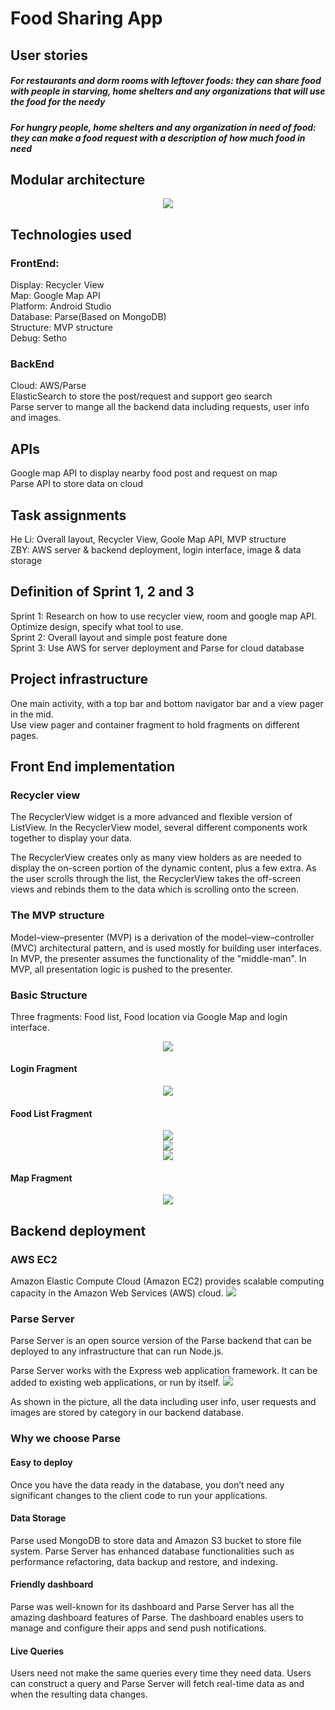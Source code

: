 # Food Sharing App
## User stories
##### For restaurants and dorm rooms with leftover foods: they can share food with people in starving, home shelters and any organizations that will use the food for the needy
##### For hungry people, home shelters and any organization in need of food: they can make a food request with a description of how much food in need

## Modular architecture
<p align="center"> 
<img src="https://github.com/ec500-software-engineering/project-22-food-sharing-app/blob/master/pics/diagram.png">
</p>

## Technologies used
### FrontEnd:
Display: Recycler View
<br>Map: Google Map API
<br>Platform: Android Studio
<br>Database: Parse(Based on MongoDB)
<br>Structure: MVP structure
<br>Debug: Setho


### BackEnd
Cloud: AWS/Parse
<br>ElasticSearch to store the post/request and support geo search
<br>Parse server to mange all the backend data including requests, user info and images.

## APIs
Google map API to display nearby food post and request on map
<br>Parse API to store data on cloud

## Task assignments
He Li: Overall layout, Recycler View, Goole Map API, MVP structure
<br>ZBY: AWS server & backend deployment, login interface, image & data storage

## Definition of Sprint 1, 2 and 3
Sprint 1: Research on how to use recycler view, room and google map API. Optimize design, specify what tool to use.
<br>Sprint 2: Overall layout and simple post feature done
<br>Sprint 3: Use AWS for server deployment and Parse for cloud database

## Project infrastructure
One main activity, with a top bar and bottom navigator bar and a view pager in the mid.
<br>Use view pager and container fragment to hold fragments on different pages.

## Front End implementation

### Recycler view
The RecyclerView widget is a more advanced and flexible version of ListView.
In the RecyclerView model, several different components work together to display your data. 

The RecyclerView creates only as many view holders as are needed to display the on-screen portion of the dynamic content, plus a few extra. As the user scrolls through the list, the RecyclerView takes the off-screen views and rebinds them to the data which is scrolling onto the screen.

### The MVP structure
Model–view–presenter (MVP) is a derivation of the model–view–controller (MVC) architectural pattern, and is used mostly for building user interfaces.
In MVP, the presenter assumes the functionality of the "middle-man". In MVP, all presentation logic is pushed to the presenter.

### Basic Structure
Three fragments: Food list, Food location via Google Map and login interface.
<div align=center><img src="https://github.com/ec500-software-engineering/project-22-food-sharing-app/blob/master/pics/overall.gif"></div>

#### Login Fragment
<div align=center><img src="https://github.com/ec500-software-engineering/project-22-food-sharing-app/blob/master/pics/signin.gif"></div>


#### Food List Fragment
<div align=center><img src="https://github.com/ec500-software-engineering/project-22-food-sharing-app/blob/master/pics/itemList.gif"></div>

<div align=center><img src="https://github.com/ec500-software-engineering/project-22-food-sharing-app/blob/master/pics/post.gif"></div>

<div align=center><img src="https://github.com/ec500-software-engineering/project-22-food-sharing-app/blob/master/pics/refresh.gif"></div>

#### Map Fragment
<div align=center><img src="https://github.com/ec500-software-engineering/project-22-food-sharing-app/blob/master/pics/map.gif"></div>



## Backend deployment
### AWS EC2
Amazon Elastic Compute Cloud (Amazon EC2) provides scalable computing capacity in the Amazon Web Services (AWS) cloud.
<img src="https://github.com/ec500-software-engineering/project-22-food-sharing-app/blob/master/pics/AWS.jpg">
</p>

### Parse Server
Parse Server is an open source version of the Parse backend that can be deployed to any infrastructure that can run Node.js.

Parse Server works with the Express web application framework. It can be added to existing web applications, or run by itself.
<img src="https://github.com/ec500-software-engineering/project-22-food-sharing-app/blob/master/pics/Parse.jpg">

As shown in the picture, all the data including user info, user requests and images are stored by category in our backend database.

### Why we choose Parse
#### Easy to deploy
Once you have the data ready in the database, you don’t need any significant changes to the client code to run your applications.
#### Data Storage
Parse used MongoDB to store data and Amazon S3 bucket to store file system. Parse Server has enhanced database functionalities such as performance refactoring, data backup and restore, and indexing.
#### Friendly dashboard
Parse was well-known for its dashboard and Parse Server has all the amazing dashboard features of Parse. The dashboard enables users to manage and configure their apps and send push notifications.
#### Live Queries
Users need not make the same queries every time they need data. Users can construct a query and Parse Server will fetch real-time data as and when the resulting data changes.

